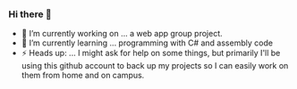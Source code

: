 ### Hi there 👋

- 💛 I’m currently working on ... a web app group project.
- 🌱 I’m currently learning ... programming with C# and assembly code
- ⚡ Heads up: ... I might ask for help on some things, but primarily I'll be using this github account to back up my projects so I can easily work on them from home and on campus.


